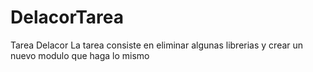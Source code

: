 # DelacorTarea
Tarea Delacor
La tarea consiste en eliminar algunas librerias y crear un nuevo modulo que haga lo mismo

